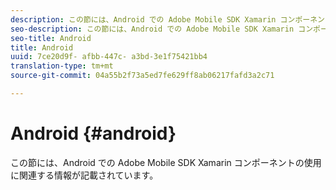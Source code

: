 ```yaml
---
description: この節には、Android での Adobe Mobile SDK Xamarin コンポーネントの使用に関連する情報が記載されています。
seo-description: この節には、Android での Adobe Mobile SDK Xamarin コンポーネントの使用に関連する情報が記載されています。
seo-title: Android
title: Android
uuid: 7ce20d9f- afbb-447c- a3bd-3e1f75421bb4
translation-type: tm+mt
source-git-commit: 04a55b2f73a5ed7fe629ff8ab06217fafd3a2c71

---
```



# Android {#android}

この節には、Android での Adobe Mobile SDK Xamarin コンポーネントの使用に関連する情報が記載されています。

